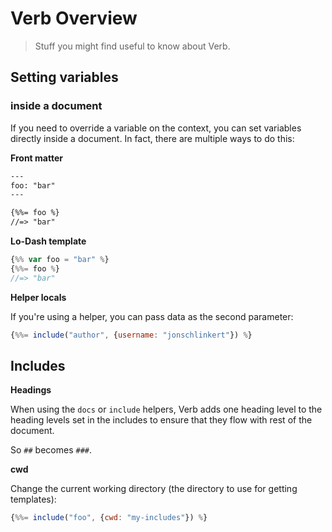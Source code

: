 # Verb Overview

> Stuff you might find useful to know about Verb.

## Setting variables

### inside a document

If you need to override a variable on the context, you can set variables directly inside a document. In fact, there are multiple ways to do this:

**Front matter**

```html
---
foo: "bar"
---

{%%= foo %}
//=> "bar"
```

**Lo-Dash template**

```js
{%% var foo = "bar" %}
{%%= foo %}
//=> "bar"
```

**Helper locals**

If you're using a helper, you can pass data as the second parameter:

```js
{%%= include("author", {username: "jonschlinkert"}) %}
```

## Includes

**Headings**

When using the `docs` or `include` helpers, Verb adds one heading level to the heading levels set in the includes to ensure that they flow with rest of the document.

So `##` becomes `###`.

**cwd**

Change the current working directory (the directory to use for getting templates):

```js
{%%= include("foo", {cwd: "my-includes"}) %}
```
